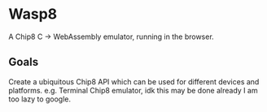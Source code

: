 # Wasp8
A Chip8 C -> WebAssembly emulator, running in the browser.

## Goals
Create a ubiquitous Chip8 API which can be used for different devices and platforms. e.g. Terminal Chip8 emulator, idk this may be done already I am too lazy to google. 
